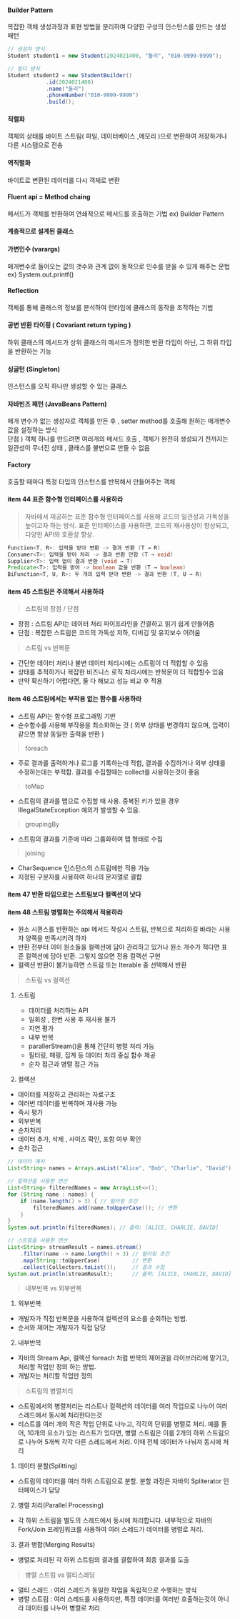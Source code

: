 
#### Builder Pattern
복잡한 객체 생성과정과 표현 방법을 분리하여 다양한 구성의 인스턴스를 만드는 생성 패턴 
~~~ java
// 생성자 방식
Student student1 = new Student(2024021400, "둘리", "010-9999-9999");

// 빌더 방식
Student student2 = new StudentBuilder()
            .id(2024021400)
            .name("둘리")
            .phoneNumber("010-9999-9999")
            .build();
~~~~
#### 직렬화 
객체의 상태를 바이트 스트림( 파일, 데이터베이스 ,메모리 )으로 변환하여 저장하거나 다른 시스템으로 전송 
#### 역직렬화 
바이트로 변환된 데이터를 다시 객체로 변환 

#### Fluent api = Method chaing 
메서드가 객체를 반환하여 연쇄적으로 메서드를 호출하는 기법 
ex) Builder Pattern

#### 계층적으로 설계된 클래스 

#### 가변인수 (varargs) 
매개변수로 들어오는 값의 갯수와 관계 없이 동적으로 인수를 받을 수 있게 해주는 문법
ex) System.out.printf() 
#### Reflection 
객체를 통해 클래스의 정보를 분석하여 런타임에 클래스의 동작을 조작하는 기법 
#### 공변 반환 타이핑 ( Covariant return typing ) 
하위 클래스의 메서드가 상위 클래스의 메서드가 정의한 반환 타입이 아닌, 그 하위 타입을 반환하는 기능

#### 싱글턴 (Singleton) 
인스턴스를 오직 하나만 생성할 수 있는 클래스

#### 자바빈즈 패턴 (JavaBeans Pattern) 
매개 변수가 없는 생성자로 객체를 만든 후 , setter method를 호출해 원하는 매개변수 값을 설정하는 방식 <br>
단점 ) 객체 하나를 만드려면 여러개의 메서드 호출 , 객체가 완전히 생성되기 전까지는 일관성이 무너진 상태 , 클래스를 불변으로 만들 수 없음 

#### Factory
호출할 때마다 특정 타입의 인스턴스를 반복해서 만들어주는 객체

#### item 44 표준 함수형 인터페이스를 사용하라
> 자바에서 제공하는 표준 함수형 인터페이스를 사용해 코드의 일관성과 가독성을 높이고자 하는 방식. 표준 인터페이스를 사용하면, 코드의 재사용성이 향상되고, 다양한 API와 호환성 향상.
~~~ java
Function<T, R>: 입력을 받아 변환 -> 결과 반환 (T → R)
Consumer<T>: 입력을 받아 처리 -> 결과 반환 안함 (T → void)
Supplier<T>: 입력 없이 결과 반환 (void → T)
Predicate<T>: 입력을 받아 -> boolean 값을 반환 (T → boolean)
BiFunction<T, U, R>: 두 개의 입력 받아 변환 -> 결과 반환 (T, U → R)
~~~ 

#### item 45 스트림은 주의해서 사용하라 

> 스트림의 장점 / 단점 
- 장점 : 스트림 API는 데이터 처리 파이프라인을 간결하고 읽기 쉽게 만들어줌
- 단점 : 복잡한 스트림은 코드의 가독성 저하, 디버깅 및 유지보수 어려움

> 스트림 vs 반복문 
- 간단한 데이터 처리나 불변 데이터 처리시에는 스트림이 더 적합할 수 있음 
- 상태를 추적하거나 복잡한 비즈니스 로직 처리시에는 반복문이 더 적합할수 있음 
- 만약 확신하기 어렵다면, 둘 다 해보고 성능 비교 후 적용

#### item 46 스트림에서는 부작용 없는 함수를 사용하라

- 스트림 API는 함수형 프로그래밍 기반 <br> 
- 순수함수를 사용해 부작용을 최소화하는 것 ( 외부 상태를 변경하지 않으며, 입력이 같으면 항상 동일한 출력을 반환 ) 

> foreach 
- 주로 결과를 출력하거나 로그를 기록하는데 적합, 결과를 수집하거나 외부 상태를 수정하는데는 부적합. 결과를 수집할때는 collect를 사용하는것이 좋음
> toMap
- 스트림의 결과를 맵으로 수집할 때 사용. 중복된 키가 있을 경우 IllegalStateException 예외가 발생할 수 있음.
> groupingBy
- 스트림의 결과를 기준에 따라 그룹화하여 맵 형태로 수집
> joining 
- CharSequence 인스턴스의 스트림에만 적용 가능
- 지정된 구분자를 사용하여 하나의 문자열로 결합

#### item 47 반환 타입으로는 스트림보다 컬렉션이 낫다
#### item 48 스트림 병렬화는 주의해서 적용하라
- 원소 시퀀스를 반환하는 api 메서드 작성시 스트림, 반복으로 처리하길 바라는 사용자 양쪽을 만족시키려 하자
- 반환 전부터 이미 원소들을 컬렉션에 담아 관리하고 있거나 원소 개수가 적다면 표준 컬렉션에 담아 반환. 그렇지 않으면 전용 컬렉션 구현
- 컬렉션 반환이 불가능하면 스트림 또는 Iterable 중 선택해서 반환

> 스트림 vs 컬렉션
1. 스트림
   - 데이터를 처리하는 API
   - 일회성 , 한번 사용 후 재사용 불가
   - 지연 평가
   - 내부 반복
   - parallerStream()을 통해 간단히 병렬 처리 가능
   - 필터링, 매핑, 집계 등 데이터 처리 중심 함수 제공
   - 순차 접근과 병렬 접근 가능

 2. 컬렉션
   - 데이터를 저장하고 관리하는 자료구조
   - 여러번 데이터를 반복하며 재사용 가능
   - 즉시 평가
   - 외부반복
   - 순차처리
   - 데이터 추가, 삭제 , 사이즈 확인, 포함 여부 확인
   - 순차 접근

```` java
// 데이터 예시
List<String> names = Arrays.asList("Alice", "Bob", "Charlie", "David");

// 컬렉션을 사용한 연산
List<String> filteredNames = new ArrayList<>();
for (String name : names) {
    if (name.length() > 3) { // 필터링 조건
        filteredNames.add(name.toUpperCase()); // 변환
    }
}
System.out.println(filteredNames); // 출력: [ALICE, CHARLIE, DAVID]

// 스트림을 사용한 연산
List<String> streamResult = names.stream()
    .filter(name -> name.length() > 3) // 필터링 조건
    .map(String::toUpperCase)          // 변환
    .collect(Collectors.toList());     // 결과 수집
System.out.println(streamResult);      // 출력: [ALICE, CHARLIE, DAVID]
````

> 내부반복 vs 외부반복
1. 외부반복
- 개발자가 직접 반복문을 사용하여 컬렉션의 요소를 순회하는 방법.
- 순서와 제어는 개발자가 직접 담당
  
2. 내부반복
- 자바의 Stream Api, 컬렉션 foreach 처럼 반복의 제어권을 라이브러리에 맡기고, 처리할 작업만 정의 하는 방법.
- 개발자는 처리할 작업만 정의

> 스트림의 병렬처리
- 스트림에서의 병렬처리는 리스트나 컬렉션의 데이터를 여러 작업으로 나누어 여러 스레드에서 동시에 처리한다는것
- 리스트를 여러 개의 작은 작업 단위로 나누고, 각각의 단위를 병렬로 처리. 예를 들어, 10개의 요소가 있는 리스트가 있다면, 병렬 스트림은 이를 2개의 하위 스트림으로 나누어 5개씩 각각 다른 스레드에서 처리. 이때 전체 데이터가 나눠져 동시에 처리

1. 데이터 분할(Splitting) 
- 스트림의 데이터를 여러 하위 스트림으로 분할. 분할 과정은 자바의 Spliterator 인터페이스가 담당
2. 병렬 처리(Parallel Processing)
- 각 하위 스트림을 별도의 스레드에서 동시에 처리합니다. 내부적으로 자바의 Fork/Join 프레임워크를 사용하여 여러 스레드가 데이터를 병렬로 처리.
3. 결과 병합(Merging Results)
- 병렬로 처리된 각 하위 스트림의 결과를 결합하여 최종 결과를 도출

> 병렬 스트림 vs 멀티스레딩
- 멀티 스레드 : 여러 스레드가 동일한 작업을 독립적으로 수행하는 방식
- 병렬 스트림 : 여러 스레드를 사용하지만, 특정 데이터를 여러번 호출하는것이 아니라 데이터를 나누어 병렬로 처리


